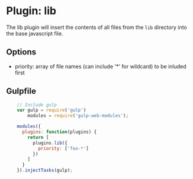 Plugin: lib
==========
The lib plugin will insert the contents of all files from the `lib` directory into the base javascript file.

Options
----------
* priority: array of file names (can include '*' for wildcard) to be inluded first

Gulpfile
----------
```javascript
    // Include gulp
    var gulp = require('gulp')
        modules = require('gulp-web-modules');

    modules({
      plugins: function(plugins) {
        return [
          plugins.lib({
            priority: ['foo-*']
          })
        ]
      }
    }).injectTasks(gulp);
```
